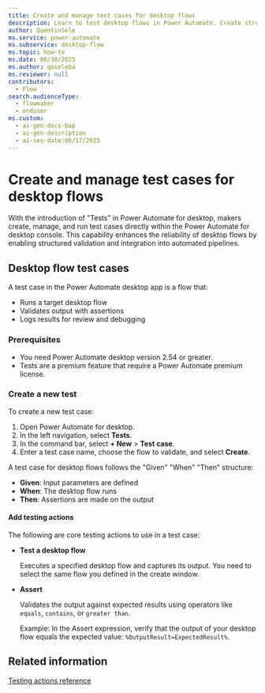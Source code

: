 ```yaml
---
title: Create and manage test cases for desktop flows
description: Learn to test desktop flows in Power Automate. Create structured test cases, validate outputs, and debug results for seamless automation.
author: QuentinSele
ms.service: power-automate
ms.subservice: desktop-flow
ms.topic: how-to
ms.date: 06/30/2025
ms.author: quseleba
ms.reviewer: null
contributors:
  - Flow
search.audienceType:
  - flowmaker
  - enduser
ms.custom:
  - ai-gen-docs-bap
  - ai-gen-description
  - ai-seo-date:06/17/2025
---
```


# Create and manage test cases for desktop flows

With the introduction of "Tests" in Power Automate for desktop, makers create, manage, and run test cases directly within the Power Automate for desktop console. This capability enhances the reliability of desktop flows by enabling structured validation and integration into automated pipelines.

## Desktop flow test cases

A test case in the Power Automate desktop app is a flow that:

- Runs a target desktop flow
- Validates output with assertions
- Logs results for review and debugging

### Prerequisites

- You need Power Automate desktop version 2.54 or greater.
- Tests are a premium feature that require a Power Automate premium license.

### Create a new test

To create a new test case:

1. Open Power Automate for desktop.
1. In the left navigation, select **Tests**.
1. In the command bar, select **+ New** > **Test case**.
1. Enter a test case name, choose the flow to validate, and select **Create**.

A test case for desktop flows follows the "Given" "When" "Then" structure:

- **Given**: Input parameters are defined
- **When**: The desktop flow runs
- **Then**: Assertions are made on the output

#### Add testing actions

The following are core testing actions to use in a test case:

- **Test a desktop flow**

    Executes a specified desktop flow and captures its output. You need to select the same flow you defined in the create window.

- **Assert**

    Validates the output against expected results using operators like `equals`, `contains`, or `greater than`.

    Example: In the Assert expression, verify that the output of your desktop flow equals the expected value: `%OutputResult=ExpectedResult%`.

## Related information

[Testing actions reference](actions-reference/testing.md)
